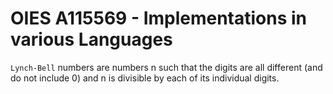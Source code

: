 # OIES A115569 - Implementations in various Languages


`Lynch-Bell` numbers are numbers n such that the digits are all different (and do not include 0) and n is divisible by each of its individual digits.





